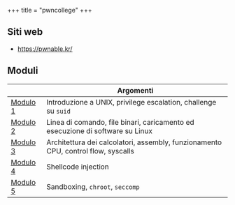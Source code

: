 +++
title = "pwncollege"
+++

## Siti web

- <https://pwnable.kr/>

## Moduli

|                  | Argomenti                                                                         |
| ---------------- | --------------------------------------------------------------------------------- |
| [Modulo 1](mod1) | Introduzione a UNIX, privilege escalation, challenge su `suid`                    |
| [Modulo 2](mod2) | Linea di comando, file binari, caricamento ed esecuzione di software su Linux     |
| [Modulo 3](mod3) | Architettura dei calcolatori, assembly, funzionamento CPU, control flow, syscalls |
| [Modulo 4](mod4) | Shellcode injection                                                               |
| [Modulo 5](mod5) | Sandboxing, `chroot`, `seccomp`                                                   |
